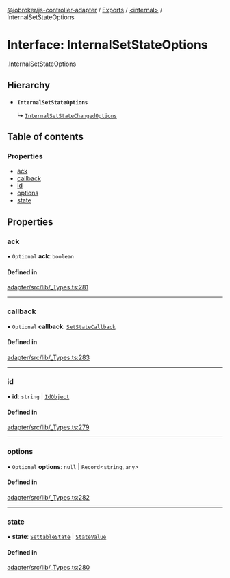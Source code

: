 [@iobroker/js-controller-adapter](../README.md) / [Exports](../modules.md) / [<internal\>](../modules/internal_.md) / InternalSetStateOptions

# Interface: InternalSetStateOptions

[<internal>](../modules/internal_.md).InternalSetStateOptions

## Hierarchy

- **`InternalSetStateOptions`**

  ↳ [`InternalSetStateChangedOptions`](internal_.InternalSetStateChangedOptions.md)

## Table of contents

### Properties

- [ack](internal_.InternalSetStateOptions.md#ack)
- [callback](internal_.InternalSetStateOptions.md#callback)
- [id](internal_.InternalSetStateOptions.md#id)
- [options](internal_.InternalSetStateOptions.md#options)
- [state](internal_.InternalSetStateOptions.md#state)

## Properties

### ack

• `Optional` **ack**: `boolean`

#### Defined in

[adapter/src/lib/_Types.ts:281](https://github.com/ioBroker/ioBroker.js-controller/blob/16cebeed/packages/adapter/src/lib/_Types.ts#L281)

___

### callback

• `Optional` **callback**: [`SetStateCallback`](../modules/internal_.md#setstatecallback)

#### Defined in

[adapter/src/lib/_Types.ts:283](https://github.com/ioBroker/ioBroker.js-controller/blob/16cebeed/packages/adapter/src/lib/_Types.ts#L283)

___

### id

• **id**: `string` \| [`IdObject`](internal_.IdObject.md)

#### Defined in

[adapter/src/lib/_Types.ts:279](https://github.com/ioBroker/ioBroker.js-controller/blob/16cebeed/packages/adapter/src/lib/_Types.ts#L279)

___

### options

• `Optional` **options**: ``null`` \| `Record`<`string`, `any`\>

#### Defined in

[adapter/src/lib/_Types.ts:282](https://github.com/ioBroker/ioBroker.js-controller/blob/16cebeed/packages/adapter/src/lib/_Types.ts#L282)

___

### state

• **state**: [`SettableState`](../modules/internal_.md#settablestate) \| [`StateValue`](../modules/internal_.md#statevalue)

#### Defined in

[adapter/src/lib/_Types.ts:280](https://github.com/ioBroker/ioBroker.js-controller/blob/16cebeed/packages/adapter/src/lib/_Types.ts#L280)
